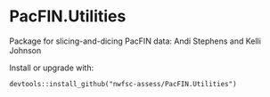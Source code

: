 # PacFIN.Utilities
Package for slicing-and-dicing PacFIN data:  Andi Stephens and Kelli Johnson

Install or upgrade with:

    devtools::install_github("nwfsc-assess/PacFIN.Utilities")
